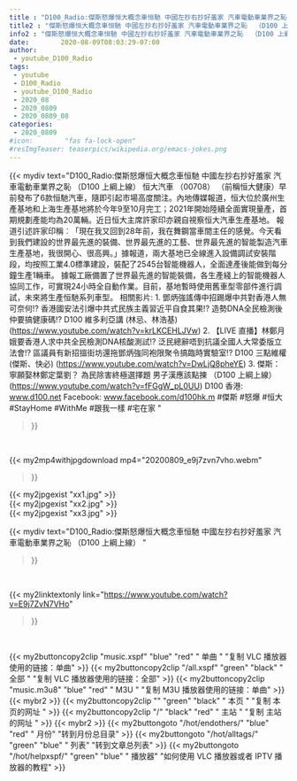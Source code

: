 ```yaml
---
title : "D100_Radio:傑斯怒爆恒大概念車恒馳 中國左抄右抄好羞家 汽車電動車業界之恥  （D100 上綱上線） "
title2 : "傑斯怒爆恒大概念車恒馳 中國左抄右抄好羞家 汽車電動車業界之恥  （D100 上綱上線） "
info2 : "傑斯怒爆恒大概念車恒馳 中國左抄右抄好羞家 汽車電動車業界之恥  （D100 上綱上線）  恒大汽車 （00708） （前稱恒大健康）早前發布了6款恒馳汽車，隨即引起市場高度關注。內地傳媒報道，恒大位於廣州生產基地和上海生產基地將於今年9至10月完工；2021年開始陸續全面實現量產，首期規劃產能均為20萬輛。近日恒大主席許家印亦親自視察恒大汽車生產基地。    報道引述許家印稱︰「現在我又回到28年前，我在舞鋼當車間主任的感覺。今天看到我們建設的世界最先進的裝備、世界最先進的工藝、世界最先進的智能製造汽車生產基地，我很開心、很高興。」據報道，兩大基地已全線進入設備調試安裝階段，均按照工業4.0標準建設，裝配了2545台智能機器人，全面達產後能做到每分鐘生產1輛車。    據報工廠備置了世界最先進的智能裝備，各生產綫上的智能機器人協同工作，可實現24小時全自動作業。目前，基地暫時使用舊車型零部件進行調試，未來將生產恒馳系列車型。  相關影片: 1. 鄧炳強謠傳中招踢爆中共對香港人無可奈何!? 香港國安法引爆中共式民族主義習近平自食其果!? 造勢DNA全民檢測後仲要搞健康碼!?  D100 維多利亞講 (林忌、林浩基) (https://www.youtube.com/watch?v=krLKCEHLJVw) 2. 【LIVE 直播】林鄭月娥要香港人求中共全民檢測DNA核酸測試!? 泛民總辭唔到抗議全國人大常委版立法會!? 區議員有新招搵街坊還拖鄧炳強同袍限聚令搞臨時實驗室!? D100 三點維權 (傑斯、快必) (https://www.youtube.com/watch?v=DwLjQ8pheYE) 3. 傑斯：寧願娶林鄭定葉劉？ 為民除害終極選擇題 男子漢應該點揀 （D100 上綱上線） (https://www.youtube.com/watch?v=fFGgW_pL0UU)  D100 香港: www.d100.net  Facebook: www.facebook.com/d100hk.m  #傑斯 #怒爆 #恒大 #StayHome #WithMe #跟我一樣 #宅在家 "
date:        2020-08-09T08:03:29-07:00
author:
 - youtube_D100_Radio
tags:
 - youtube
 - D100_Radio
 - youtube_D100_Radio
 - 2020_08
 - 2020_0809
 - 2020_0809_08
categories:
 - 2020_0809
#icon:        "fas fa-lock-open"
#resImgTeaser: teaserpics/wikipedia.org/emacs-jokes.png
---
```


{{< mydiv text="D100_Radio:傑斯怒爆恒大概念車恒馳 中國左抄右抄好羞家 汽車電動車業界之恥  （D100 上綱上線）  恒大汽車 （00708） （前稱恒大健康）早前發布了6款恒馳汽車，隨即引起市場高度關注。內地傳媒報道，恒大位於廣州生產基地和上海生產基地將於今年9至10月完工；2021年開始陸續全面實現量產，首期規劃產能均為20萬輛。近日恒大主席許家印亦親自視察恒大汽車生產基地。    報道引述許家印稱︰「現在我又回到28年前，我在舞鋼當車間主任的感覺。今天看到我們建設的世界最先進的裝備、世界最先進的工藝、世界最先進的智能製造汽車生產基地，我很開心、很高興。」據報道，兩大基地已全線進入設備調試安裝階段，均按照工業4.0標準建設，裝配了2545台智能機器人，全面達產後能做到每分鐘生產1輛車。    據報工廠備置了世界最先進的智能裝備，各生產綫上的智能機器人協同工作，可實現24小時全自動作業。目前，基地暫時使用舊車型零部件進行調試，未來將生產恒馳系列車型。  相關影片: 1. 鄧炳強謠傳中招踢爆中共對香港人無可奈何!? 香港國安法引爆中共式民族主義習近平自食其果!? 造勢DNA全民檢測後仲要搞健康碼!?  D100 維多利亞講 (林忌、林浩基) (https://www.youtube.com/watch?v=krLKCEHLJVw) 2. 【LIVE 直播】林鄭月娥要香港人求中共全民檢測DNA核酸測試!? 泛民總辭唔到抗議全國人大常委版立法會!? 區議員有新招搵街坊還拖鄧炳強同袍限聚令搞臨時實驗室!? D100 三點維權 (傑斯、快必) (https://www.youtube.com/watch?v=DwLjQ8pheYE) 3. 傑斯：寧願娶林鄭定葉劉？ 為民除害終極選擇題 男子漢應該點揀 （D100 上綱上線） (https://www.youtube.com/watch?v=fFGgW_pL0UU)  D100 香港: www.d100.net  Facebook: www.facebook.com/d100hk.m  #傑斯 #怒爆 #恒大 #StayHome #WithMe #跟我一樣 #宅在家 "
>}}
<br>


{{< my2mp4withjpgdownload mp4="20200809_e9j7zvn7vho.webm"
>}}

{{< my2jpgexist "xx1.jpg" >}}<br>
{{< my2jpgexist "xx2.jpg" >}}<br>
{{< my2jpgexist "xx3.jpg" >}}<br>



{{< mydiv text="D100_Radio:傑斯怒爆恒大概念車恒馳 中國左抄右抄好羞家 汽車電動車業界之恥  （D100 上綱上線） "
>}}
<br>

{{< my2linktextonly link="https://www.youtube.com/watch?v=E9j7ZvN7VHo"
>}}


<br>

{{< my2buttoncopy2clip "music.xspf"        "blue"   "red"    " 单曲 "  "复制 VLC 播放器使用的链接：单曲" >}} {{< my2buttoncopy2clip "/all.xspf"         "green"  "black"  " 全部 "  "复制 VLC 播放器使用的链接：全部" >}} {{< my2buttoncopy2clip "music.m3u8"        "blue"   "red"    " M3U  "    "复制 M3U 播放器使用的链接：单曲" >}} {{< mybr2 >}} {{< my2buttoncopy2clip ""                  "green"  "black"  " 本页 "    "复制 本页的网址 " >}} {{< my2buttoncopy2clip "/"                 "black"  "red"    " 主站 "    "复制 主站的网址 " >}} {{< mybr2 >}} {{< my2buttongoto      "/hot/endothers/"   "blue"   "red"    " 月份"   "转到月份总目录" >}} {{< my2buttongoto      "/hot/alltags/"     "green"  "blue"   " 列表"   "转到文章总列表" >}} {{< my2buttongoto      "/hot/helpxspf/"    "green"  "blue"   " 播放器" "如何使用 VLC 播放器或者 IPTV 播放器的教程" >}} 
